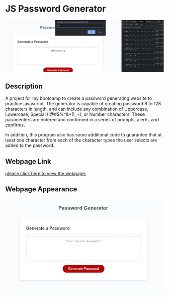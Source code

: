 # JS Password Generator

![Splash](README-assets/splash.png)

## Description

A project for my bootcamp to create a password generating website to practice javascript. The generator is capable of creating password 8 to 128 characters in length, and can include any combination of Uppercase, Lowercase, Special (!@#$%^&*()_+), or Number characters. These paramenters are entered and confirmed in a series of prompts, alerts, and confirms.

In addition, this program also has some additional code to guarantee that at least one character from each of the character types the user selects are added to the password.

## Webpage Link

[please click here to view the webpage.](https://wruback.github.io/JS-password-generator/)

## Webpage Appearance

![screenshot](README-assets/WebsiteExample.png)